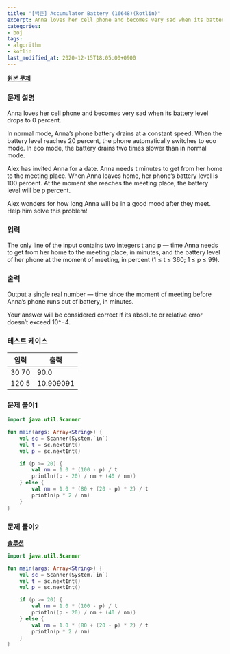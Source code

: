 ```yaml
---
title: "[백준] Accumulator Battery (16648)(kotlin)"
excerpt: Anna loves her cell phone and becomes very sad when its battery level drops to 0 percent. Alex wonders for how long Anna will be in a good mood after they meet. Help him solve this problem!"
categories:
- boj
tags:
- algorithm
- kotlin
last_modified_at: 2020-12-15T18:05:00+0900
---
```


**[원본 문제](https://www.acmicpc.net/problem/16648)**

### 문제 설명

Anna loves her cell phone and becomes very sad when its battery level drops to 0 percent.

In normal mode, Anna’s phone battery drains at a constant speed. When the battery level reaches 20 percent, the phone automatically switches to eco mode. In eco mode, the battery drains two times slower than in normal mode.

Alex has invited Anna for a date. Anna needs t minutes to get from her home to the meeting place. When Anna leaves home, her phone’s battery level is 100 percent. At the moment she reaches the meeting place, the battery level will be p percent.

Alex wonders for how long Anna will be in a good mood after they meet. Help him solve this problem!

### 입력

The only line of the input contains two integers t and p — time Anna needs to get from her home to the meeting place, in minutes, and the battery level of her phone at the moment of meeting, in percent (1 ≤ t ≤ 360; 1 ≤ p ≤ 99).

### 출력

Output a single real number — time since the moment of meeting before Anna’s phone runs out of battery, in minutes.

Your answer will be considered correct if its absolute or relative error doesn’t exceed 10^−4.

### 테스트 케이스

|입력|출력|
|-----|-----|
|30 70|90.0|
|120 5|10.909091|

### 문제 풀이1 
```kotlin
import java.util.Scanner

fun main(args: Array<String>) {
    val sc = Scanner(System.`in`)
    val t = sc.nextInt()
    val p = sc.nextInt()

    if (p >= 20) {
        val nm = 1.0 * (100 - p) / t
        println((p - 20) / nm + (40 / nm))
    } else {
        val nm = 1.0 * (80 + (20 - p) * 2) / t
        println(p * 2 / nm)
    }
}
```

### 문제 풀이2
**[솔루션](https://neerc.ifmo.ru/archive/2018.html)**
```kotlin
import java.util.Scanner

fun main(args: Array<String>) {
    val sc = Scanner(System.`in`)
    val t = sc.nextInt()
    val p = sc.nextInt()

    if (p >= 20) {
        val nm = 1.0 * (100 - p) / t
        println((p - 20) / nm + (40 / nm))
    } else {
        val nm = 1.0 * (80 + (20 - p) * 2) / t
        println(p * 2 / nm)
    }
}
```